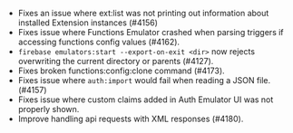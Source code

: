 - Fixes an issue where ext:list was not printing out information about installed Extension instances (#4156)
- Fixes issue where Functions Emulator crashed when parsing triggers if accessing functions config values (#4162).
- `firebase emulators:start --export-on-exit <dir>` now rejects overwriting the current directory or parents (#4127).
- Fixes broken functions:config:clone command (#4173).
- Fixes issue where `auth:import` would fail when reading a JSON file. (#4157)
- Fixes issue where custom claims added in Auth Emulator UI was not properly shown.
- Improve handling api requests with XML responses (#4180).
